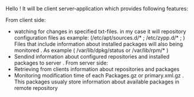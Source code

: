 
Hello !
It will be  client server-application which provides following features:

From client side:
 * watching for changes in specified txt-files. in my case it will repository configuration files as example:
   (/etc/apt/sources.d/* ; /etc/zypp.d/* ;  )
   Files that include information about installed packages will also being monitored . As example ( /var/lib/dpkg/status or /var/lib/rpm/* )
  * Sendind information about configured repositories and installed packages to server .
From server side:
  * Retrieving from clients information about repositories and packages
  * Monitoring modification time of each  Packages.gz or primary.xml.gz . This packages usualy store information about available packages in remote repository  
